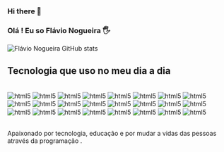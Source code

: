 ### Hi there 👋

### Olá ! Eu so Flávio Nogueira 🖐️

![Flávio Nogueira GitHub stats](https://github-readme-stats.vercel.app/api?username=flavio-nogueira&show_icons=true&theme=dracula)

## Tecnologia que uso no meu dia a dia 
<div style = "display : inline_block"></br>
<img align ="center" alt="html5" src="    https://img.shields.io/badge/.NET-5C2D91?style=for-the-badge&logo=.net&logoColor=white"/>
<img align ="center" alt="html5" src="https://img.shields.io/badge/C%23-239120?style=for-the-badge&logo=c-sharp&logoColor=white"/>
<img align ="center" alt="html5" src="https://img.shields.io/badge/Python-3776AB?style=for-the-badge&logo=python&logoColor=white"/>

<img align ="center" alt="html5" src="https://img.shields.io/badge/PHP-777BB4?style=for-the-badge&logo=php&logoColor=white"/>
<img align ="center" alt="html5" src="https://img.shields.io/badge/Dart-0175C2?style=for-the-badge&logo=dart&logoColor=white"/>
<img align ="center" alt="html5" src="https://img.shields.io/badge/React-20232A?style=for-the-badge&logo=react&logoColor=61DAFB"/>
<img align ="center" alt="html5" src="https://img.shields.io/badge/Angular-DD0031?style=for-the-badge&logo=angular&logoColor=white"/>
<img align ="center" alt="html5" src="https://img.shields.io/badge/Flutter-02569B?style=for-the-badge&logo=flutter&logoColor=white"/>
<img align ="center" alt="html5" src="https://img.shields.io/badge/MySQL-00000F?style=for-the-badge&logo=mysql&logoColor=white"/>
<img align ="center" alt="html5" src="https://img.shields.io/badge/PostgreSQL-316192?style=for-the-badge&logo=postgresql&logoColor=white"/>
<img align ="center" alt="html5" src="https://img.shields.io/badge/MongoDB-4EA94B?style=for-the-badge&logo=mongodb&logoColor=white"/>
<img align ="center" alt="html5" src="https://img.shields.io/badge/SQLite-07405E?style=for-the-badge&logo=sqlite&logoColor=white"/>
<img align ="center" alt="html5" src="https://img.shields.io/badge/Microsoft_Azure-0089D6?style=for-the-badge&logo=microsoft-azure&logoColor=white"/>
<img align ="center" alt="html5" src="https://img.shields.io/badge/Ubuntu-E95420?style=for-the-badge&logo=ubuntu&logoColor=white"/>
<img align ="center" alt="html5" src="https://img.shields.io/badge/Cent%20OS-262577?style=for-the-badge&logo=CentOS&logoColor=white"/>
<img align ="center" alt="html5" src="https://img.shields.io/badge/Wordpress-21759B?style=for-the-badge&logo=wordpress&logoColor=white"/>
<img align ="center" alt="html5" src="https://img.shields.io/badge/HTML-239120?style=for-the-badge&logo=html5&logoColor=white"/>
<img align ="center" alt="html5" src="https://img.shields.io/badge/CSS-239120?&style=for-the-badge&logo=css3&logoColor=white"/>
<img align ="center" alt="html5" src="https://img.shields.io/badge/Node.js-43853D?style=for-the-badge&logo=node.js&logoColor=white"/>
<img align ="center" alt="html5" src="https://img.shields.io/badge/TypeScript-007ACC?style=for-the-badge&logo=typescript&logoColor=white"/>
<img align ="center" alt="html5" src="https://img.shields.io/badge/HTML5-E34F26?style=for-the-badge&logo=html5&logoColor=white"/>
<img align ="center" alt="html5" src="https://img.shields.io/badge/Sass-CC6699?style=for-the-badge&logo=sass&logoColor=white"/>
<img align ="center" alt="html5" src="https://img.shields.io/badge/Amazon_AWS-232F3E?style=for-the-badge&logo=amazon-aws&logoColor=white"/>
<img align ="center" alt="html5" src="https://img.shields.io/badge/Google_Cloud-4285F4?style=for-the-badge&logo=google-cloud&logoColor=white"/>


</div></br>

Apaixonado por tecnologia, educação e por mudar a vidas das pessoas através da programação .
